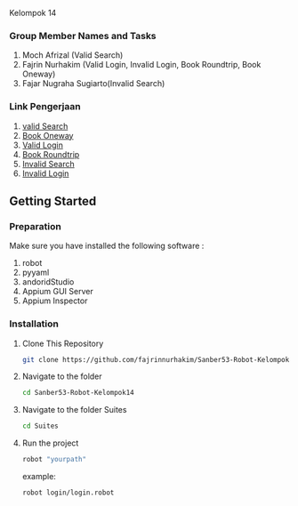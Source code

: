  Kelompok 14

### Group Member Names and Tasks

1. Moch Afrizal (Valid Search)
2. Fajrin Nurhakim (Valid Login, Invalid Login, Book Roundtrip, Book Oneway)
3. Fajar Nugraha Sugiarto(Invalid Search)

### Link Pengerjaan

1. [valid Search](https://drive.google.com/file/d/1uTrUCy6_i0WG562NluY1pXHgQTN1GC2A/view?usp=sharing)
2. [Book Oneway](https://drive.google.com/file/d/1e2wyD9V0OeH3OmXJ6y_E-I0VCCx9vKT_/view?usp=sharing)
3. [Valid Login](https://drive.google.com/file/d/1jUR8qpyiNJY7LWNubXpHDGxIHz8jrLTH/view?usp=sharing)
4. [Book Roundtrip](https://drive.google.com/file/d/1aEnwiQ4uNocgNPv7vO9KFxb_Jwa1A570/view?usp=sharing)
5. [Invalid Search](https://drive.google.com/file/d/1jGZCRrGbXNNpgbMKc1tykBV4Y6eSowET/view?usp=sharing)
6. [Invalid Login](https://drive.google.com/file/d/197UBelqpuvOh_BvL8I1c-6HMRizeYAq7/view?usp=sharing)

## Getting Started

### Preparation

Make sure you have installed the following software :

1. robot
2. pyyaml
3. andoridStudio
4. Appium GUI Server
5. Appium Inspector

### Installation

1. Clone This Repository

    ```bash
    git clone https://github.com/fajrinnurhakim/Sanber53-Robot-Kelompok14.git

    ```

2. Navigate to the folder

    ```bash
    cd Sanber53-Robot-Kelompok14

    ```

3. Navigate to the folder Suites

    ```bash
    cd Suites
    ```

4. Run the project
    ```bash
    robot "yourpath"
    ```
    example:
    ```bash
    robot login/login.robot
    ```
